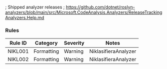 ﻿; Shipped analyzer releases
; https://github.com/dotnet/roslyn-analyzers/blob/main/src/Microsoft.CodeAnalysis.Analyzers/ReleaseTrackingAnalyzers.Help.md

### Rules

Rule ID | Category | Severity | Notes
--------|----------|----------|-------
NIKL001 | Formatting | Warning | NiklasifieraAnalyzer
NIKL002 | Formatting | Warning | NiklasifieraAnalyzer
